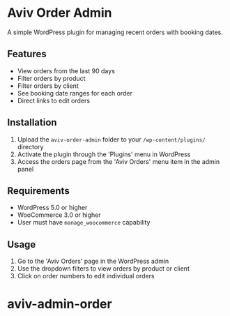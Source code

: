 # Aviv Order Admin

A simple WordPress plugin for managing recent orders with booking dates.

## Features

- View orders from the last 90 days
- Filter orders by product
- Filter orders by client
- See booking date ranges for each order
- Direct links to edit orders

## Installation

1. Upload the `aviv-order-admin` folder to your `/wp-content/plugins/` directory
2. Activate the plugin through the 'Plugins' menu in WordPress
3. Access the orders page from the 'Aviv Orders' menu item in the admin panel

## Requirements

- WordPress 5.0 or higher
- WooCommerce 3.0 or higher
- User must have `manage_woocommerce` capability

## Usage

1. Go to the 'Aviv Orders' page in the WordPress admin
2. Use the dropdown filters to view orders by product or client
3. Click on order numbers to edit individual orders
# aviv-admin-order

